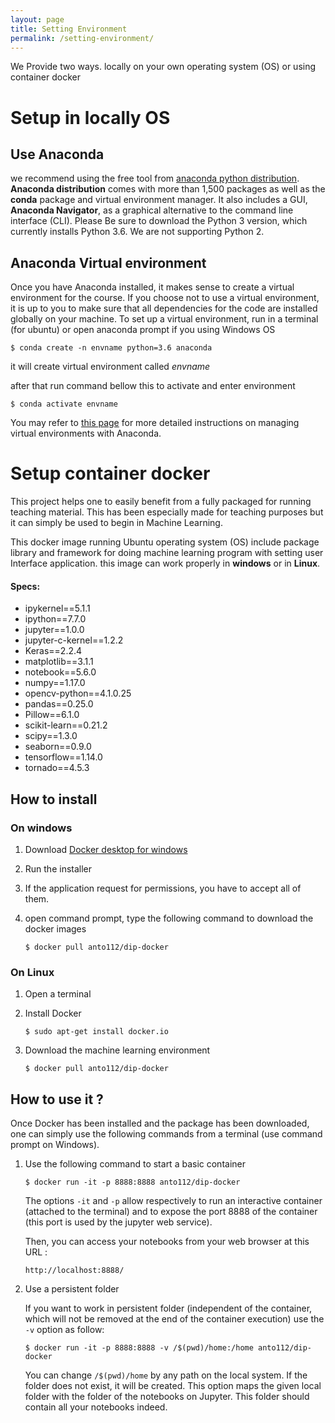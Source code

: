 ```yaml
---
layout: page
title: Setting Environment
permalink: /setting-environment/
---
```


We Provide two ways. locally on your own operating system (OS) or using container docker

# Setup in locally OS

## Use Anaconda

we recommend using the free tool from [anaconda python distribution](https://www.anaconda.com/download/). **Anaconda distribution** comes with more than 1,500 packages as well as the **conda** package and virtual environment manager. It also includes a GUI, **Anaconda Navigator**, as a graphical alternative to the command line interface (CLI). Please Be sure to download the Python 3 version, which currently installs Python 3.6. We are not supporting Python 2.

## Anaconda Virtual environment

Once you have Anaconda installed, it makes sense to create a virtual environment for the course. If you choose not to use a virtual environment, it is up to you to make sure that all dependencies for the code are installed globally on your machine. To set up a virtual environment, run in a terminal (for ubuntu) or open anaconda prompt if you using Windows OS

```
$ conda create -n envname python=3.6 anaconda
```

it will create virtual environment called *envname*

after that run command bellow this to activate and enter environment

```
$ conda activate envname
```

You may refer to [this page](https://conda.io/docs/user-guide/tasks/manage-environments.html) for more detailed instructions on managing virtual environments with Anaconda.





# Setup container docker 

This project helps one to easily benefit from a fully packaged for running teaching material. This has been especially made for teaching purposes but it can simply be used to begin in Machine Learning.

This docker image running Ubuntu operating system (OS) include package library and framework for doing machine learning program with setting user Interface application. this image can work properly in **windows** or in **Linux**.

#### Specs:

- ipykernel==5.1.1
- ipython==7.7.0
- jupyter==1.0.0
- jupyter-c-kernel==1.2.2
- Keras==2.2.4
- matplotlib==3.1.1
- notebook==5.6.0
- numpy==1.17.0
- opencv-python==4.1.0.25
- pandas==0.25.0
- Pillow==6.1.0
- scikit-learn==0.21.2
- scipy==1.3.0
- seaborn==0.9.0
- tensorflow==1.14.0
- tornado==4.5.3

## How to install

### On windows

1. Download [Docker desktop for windows](https://docs.docker.com/docker-for-windows/install/)  

2. Run the installer

3. If the application request for permissions, you have to accept all of them.

4. open command prompt, type the following command to download the docker images

   ```
   $ docker pull anto112/dip-docker
   ```

### On Linux

1. Open a terminal

2. Install Docker

   ```
   $ sudo apt-get install docker.io
   ```

3. Download the machine learning environment

   ```
   $ docker pull anto112/dip-docker
   ```



## How to use it ?

Once Docker has been installed and the package has been downloaded, one can simply use the following commands from a terminal (use command prompt on Windows).

1. Use the following command to start a basic container

   ```
   $ docker run -it -p 8888:8888 anto112/dip-docker
   ```

   The options `-it` and `-p` allow respectively to run an interactive container (attached to the terminal) and to expose the port 8888 of the container (this port is used by the jupyter web service). 

   Then, you can access your notebooks from your web browser at this URL :

   ```
   http://localhost:8888/
   ```

2. Use a persistent folder

   If you want to work in persistent folder (independent of the container, which will not be removed at the end of the container execution) use the `-v` option as follow:

   ```
   $ docker run -it -p 8888:8888 -v /$(pwd)/home:/home anto112/dip-docker
   ```

   You can change `/$(pwd)/home` by any path on the local system. If the folder does not exist, it will be created. This option maps the given local folder with the folder of the notebooks on Jupyter. This folder should contain all your notebooks indeed.

